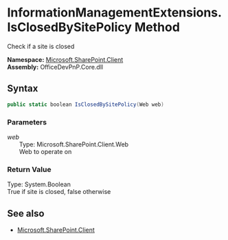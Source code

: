 # InformationManagementExtensions.IsClosedBySitePolicy Method  
Check if a site is closed  

**Namespace:** [Microsoft.SharePoint.Client](Microsoft.SharePoint.Client.md)  
**Assembly:** OfficeDevPnP.Core.dll  
## Syntax
```C#
public static boolean IsClosedBySitePolicy(Web web)
```
### Parameters
*web*  
&emsp;&emsp;Type: Microsoft.SharePoint.Client.Web  
&emsp;&emsp;Web to operate on  
### Return Value
Type: System.Boolean  
True if site is closed, false otherwise

## See also
- [Microsoft.SharePoint.Client](Microsoft.SharePoint.Client.md)
